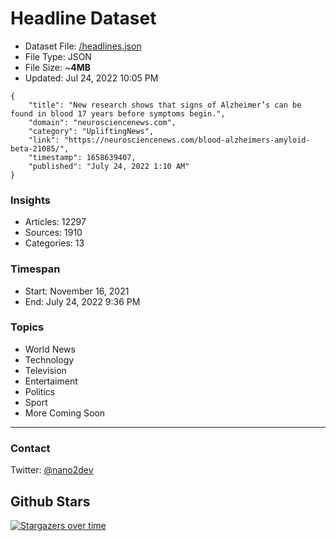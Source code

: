 # Headline Dataset

- Dataset File: [/headlines.json](https://raw.githubusercontent.com/fwd/news/master/headlines.json) 
- File Type: JSON
- File Size: ~**4MB**
- Updated: Jul 24, 2022 10:05 PM

```
{
    "title": "New research shows that signs of Alzheimer’s can be found in blood 17 years before symptoms begin.",
    "domain": "neurosciencenews.com",
    "category": "UpliftingNews",
    "link": "https://neurosciencenews.com/blood-alzheimers-amyloid-beta-21085/",
    "timestamp": 1658639407,
    "published": "July 24, 2022 1:10 AM"
}
```

### Insights

- Articles: 12297
- Sources: 1910
- Categories: 13

### Timespan

- Start: November 16, 2021
- End: July 24, 2022 9:36 PM

### Topics

- World News
- Technology
- Television
- Entertaiment
- Politics
- Sport
- More Coming Soon

---

### Contact 

Twitter: [@nano2dev](https://twitter.com/nano2dev)

## Github Stars

[![Stargazers over time](https://starchart.cc/fwd/news.svg)](https://starchart.cc/fwd/news)
	